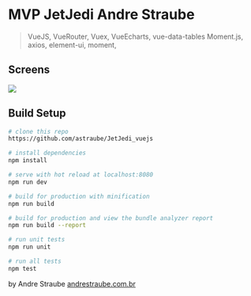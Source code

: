 # MVP JetJedi Andre Straube

> VueJS,
> VueRouter,
> Vuex,
> VueEcharts,
> vue-data-tables
> Moment.js,
> axios,
> element-ui,
> moment,


## Screens
[![](https://vueschool.s3.amazonaws.com/07e696bc3ed3884dd88d82db76e69d89/vuex-for-everyone.jpeg)](http://andrestraube.com.br)

## Build Setup

``` bash
# clone this repo
https://github.com/astraube/JetJedi_vuejs

# install dependencies
npm install

# serve with hot reload at localhost:8080
npm run dev

# build for production with minification
npm run build

# build for production and view the bundle analyzer report
npm run build --report

# run unit tests
npm run unit

# run all tests
npm test
```

by Andre Straube [andrestraube.com.br](http://andrestraube.com.br)

